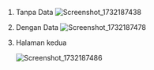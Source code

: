 1. Tanpa Data
   ![Screenshot_1732187438](https://github.com/user-attachments/assets/ef099f2e-43a5-4bdf-9e9f-c5f2bdebaca1)
   
2. Dengan Data
   ![Screenshot_1732187478](https://github.com/user-attachments/assets/f6e38d31-955e-4021-bcb7-29ecb334d5de)

3. Halaman kedua
   
   ![Screenshot_1732187486](https://github.com/user-attachments/assets/af8fcdd5-e739-4c35-aac3-1c1c825f57b0)
